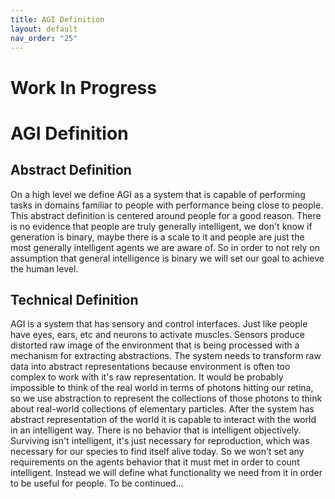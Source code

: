```yaml
---
title: AGI Definition
layout: default
nav_order: "25"
---
```


# Work In Progress

# AGI Definition

## Abstract Definition
On a high level we define AGI as a system that is capable of performing tasks in domains familiar to people with performance being close to people.
This abstract definition is centered around people for a good reason. There is no evidence that people are truly generally intelligent, we don't know if generation is binary, maybe there is a scale to it and people are just the most generally intelligent agents we are aware of.
So in order to not rely on assumption that general intelligence is binary we will set our goal to achieve the human level.

## Technical Definition
AGI is a system that has sensory and control interfaces. Just like people have eyes, ears, etc and neurons to activate muscles. Sensors produce distorted raw image of the environment that is being processed with a mechanism for extracting abstractions. The system needs to transform raw data into abstract representations because environment is often too complex to work with it's raw representation. It would be probably impossible to think of the real world in terms of photons hitting our retina, so we use abstraction to represent the collections of those photons to think about real-world collections of elementary particles. After the system has abstract representation of the world it is capable to interact with the world in an intelligent way. There is no behavior that is intelligent objectively. Surviving isn't intelligent, it's just necessary for reproduction, which was necessary for our species to find itself alive today. So we won't set any requirements on the agents behavior that it must met in order to count intelligent. Instead we will define what functionality we need from it in order to be useful for people.
To be continued...